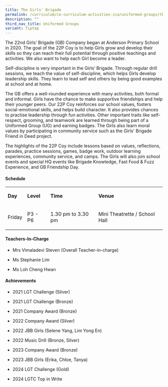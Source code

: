 ```yaml
---
title: The Girls' Brigade
permalink: /curriculum/co-curriculum-activities-cca/uniformed-groups/the-girls-brigade/
description: ""
third_nav_title: Uniformed Groups
variant: tiptap
---
```

<p>The 22nd Girls’ Brigade (GB) Company began at Anderson Primary School
in 2020. The goal of the 22P Coy is to help Girls grow and develop their
skills so they can reach their full potential through positive teachings
and activities. We also want to help each Girl become a leader.</p>
<p>Self-discipline is very important in the Girls’ Brigade. Through regular
drill sessions, we teach the value of self-discipline, which helps Girls
develop leadership skills. They learn to lead self and others by being
good examples at school and at home.</p>
<p>The GB offers a well-rounded experience with many activities, both formal
and informal. Girls have the chance to make supportive friendships and
help their younger peers. Our 22P Coy reinforces our school values, fosters
social-emotional skills, and helps build character. It also provides chances
to practise leadership through fun activities. Other important traits like
self-respect, grooming, and teamwork are learned through being part of
a Uniformed Group (UG) and earning badges. The Girls also learn moral values
by participating in community service such as the Girls' Brigade Friend
in Deed project.</p>
<p>The highlights of the 22P Coy include lessons based on values, reflections,
parades, practice sessions, games, badge work, outdoor learning experiences,
community service, and camps. The Girls will also join school events and
special HQ events like Brigade Knowledge, Fast Food &amp; Fuzz Experience,
and GB Friendship Day.</p>
<h4><strong>Schedule</strong></h4>
<table style="minWidth: 100px">
<colgroup>
<col>
<col>
<col>
<col>
</colgroup>
<tbody>
<tr>
<td rowspan="1" colspan="1">
<p><strong>Day</strong>
</p>
</td>
<td rowspan="1" colspan="1">
<p><strong>Level</strong>
</p>
</td>
<td rowspan="1" colspan="1">
<p><strong>Time</strong>
</p>
</td>
<td rowspan="1" colspan="1">
<p><strong>Venue</strong>
</p>
</td>
</tr>
<tr>
<td rowspan="1" colspan="1">
<p>Friday</p>
</td>
<td rowspan="1" colspan="1">
<p>P3 - P6</p>
</td>
<td rowspan="1" colspan="1">
<p>1.30 pm to 3.30 pm</p>
</td>
<td rowspan="1" colspan="1">
<p>Mini Theatrette / School Hall</p>
</td>
</tr>
</tbody>
</table>
<h4><strong>Teachers-In-Charge</strong></h4>
<ul data-tight="true" class="tight">
<li>
<p>Mrs Vimaladevi Steven (Overall Teacher-in-charge)</p>
</li>
<li>
<p>Ms Stephanie Lim</p>
</li>
<li>
<p>Ms Loh Cheng Hwan</p>
</li>
</ul>
<h4><strong>Achievements</strong></h4>
<ul data-tight="true" class="tight">
<li>
<p>2021 LGT Challenge (Silver)</p>
</li>
<li>
<p>2021 LGT Challenge (Bronze)</p>
</li>
<li>
<p>2021 Company Award (Bronze)</p>
</li>
<li>
<p>2022 Company Award (Silver)</p>
</li>
<li>
<p>2022 JBB Girls (Selene Yang, Lim Yong En)</p>
</li>
<li>
<p>2022 Music Drill (Bronze, Silver)</p>
</li>
<li>
<p>2023 Company Award (Bronze)</p>
</li>
<li>
<p>2023 JBB Girls (Erika, Chloe, Tanya)</p>
</li>
<li>
<p>2024 LGT Challenge (Gold)</p>
</li>
<li>
<p>2024 LGTC Top in Write</p>
</li>
</ul>
<p></p>